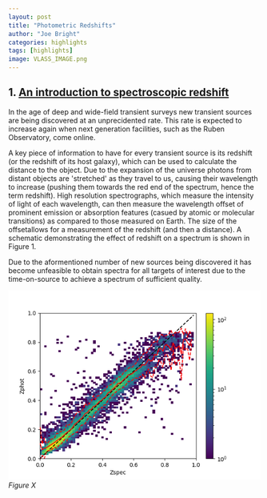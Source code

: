 ```yaml
---
layout: post
title: "Photometric Redshifts"
author: "Joe Bright"
categories: highlights
tags: [highlights]
image: VLASS_IMAGE.png
---
```


## 1. <ins>An introduction to spectroscopic redshift</ins>

In the age of deep and wide-field transient surveys new transient sources are being discovered at an unprecidented rate. This rate is expected to increase again when next generation facilities, such as the Ruben Observatory, come online.

A key piece of information to have for every transient source is its redshift (or the redshift of its host galaxy), which can be used to calculate the distance to the object. Due to the expansion of the universe photons from distant objects are 'stretched' as they travel to us, causing their wavelength to increase (pushing them towards the red end of the spectrum, hence the term redshift). High resolution spectrographs, which measure the intensity of light of each wavelength, can then measure the wavelength offset of prominent emission or absorption features (casued by atomic or molecular transitions) as compared to those measured on Earth. The size of the offsetallows for a measurement of the redshift (and then a distance). A schematic demonstrating the effect of redshift on a spectrum is shown in Figure 1. 



Due to the aformentioned number of new sources being discovered it has become unfeasible to obtain spectra for all targets of interest due to the time-on-source to achieve a spectrum of sufficient quality. 

![RF Training](/assets/img/training_set.png)
*Figure X*
